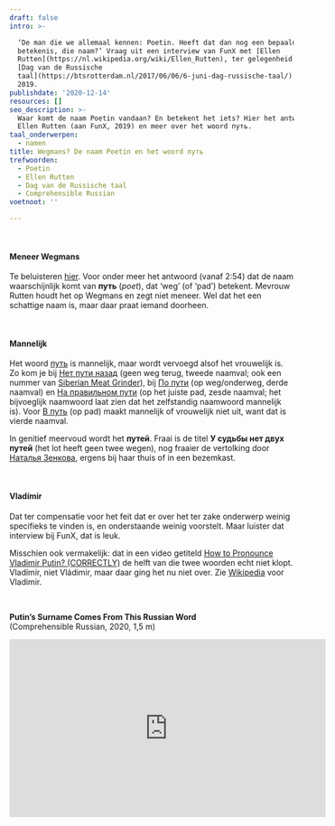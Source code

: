 ```yaml
---
draft: false
intro: >-

  ‘De man die we allemaal kennen: Poetin. Heeft dat dan nog een bepaalde
  betekenis, die naam?’ Vraag uit een interview van FunX met [Ellen
  Rutten](https://nl.wikipedia.org/wiki/Ellen_Rutten), ter gelegenheid van de
  [Dag van de Russische
  taal](https://btsrotterdam.nl/2017/06/06/6-juni-dag-russische-taal/) (6 juni)
  2019.
publishdate: '2020-12-14'
resources: []
seo_description: >-
  Waar komt de naam Poetin vandaan? En betekent het iets? Hier het antwoord van
  Ellen Rutten (aan FunX, 2019) en meer over het woord путь.
taal_onderwerpen:
  - namen
title: Wegmans? De naam Poetin en het woord путь
trefwoorden:
  - Poetin
  - Ellen Rutten
  - Dag van de Russische taal
  - Comprehensible Russian
voetnoot: ''

---
```



 <br/>

#### Meneer Wegmans

Te beluisteren [hier](https://www.funx.nl/fragmenten/start-met-fernando/7f69b18d-c4be-4569-a4b2-4c4fd437ae3d/2019-06-06-hoe-zeg-je-funx-in-het-russisch). Voor onder meer het antwoord (vanaf 2:54) dat de naam waarschijnlijk komt van **путь** (*poet*), dat ‘weg’ (of ‘pad’) betekent. Mevrouw Rutten houdt het op Wegmans en zegt niet meneer. Wel dat het een schattige naam is, maar daar praat iemand doorheen.

<br/>

#### Mannelijk

Het woord [путь](https://ru.wiktionary.org/wiki/%D0%BF%D1%83%D1%82%D1%8C) is mannelijk, maar wordt vervoegd alsof het vrouwelijk is. Zo kom je bij [Нет пути назад](https://rusland1.nl/muziek/20201031-ras-orchestra-njet-puti-nazad/) (geen weg terug, tweede naamval; ook een nummer van [Siberian Meat Grinder](https://www.youtube.com/watch?v=jXv4MQAuq20)), bij [По пути](https://youtu.be/Fmrhjj-fMSw) (op weg/onderweg, derde naamval) en [На правильном пути](https://youtu.be/_aADv0gzfYs) (op het juiste pad, zesde naamval; het bijvoeglijk naamwoord laat zien dat het zelfstandig naamwoord mannelijk is). Voor [В путь](https://youtu.be/qyq7ZZQe8kU) (op pad) maakt mannelijk of vrouwelijk niet uit, want dat is vierde naamval.

In genitief meervoud wordt het **путей**. Fraai is de titel **У судьбы нет двух путей** (het lot heeft geen twee wegen), nog fraaier de vertolking door [Наталья Зенкова](https://youtu.be/G192t3jy3eA), ergens bij haar thuis of in een bezemkast.

<br/>


#### Vladímir

Dat ter compensatie voor het feit dat er over het ter zake onderwerp weinig specifieks te vinden is, en onderstaande weinig voorstelt. Maar luister dat interview bij FunX, dat is leuk.

Misschien ook vermakelijk: dat in een video getiteld [How to Pronounce Vladimir Putin? (CORRECTLY)](https://youtu.be/X8Ujg8kjkBM) de helft van die twee woorden echt niet klopt. Vladímir, niet Vládimir, maar daar ging het nu niet over. Zie [Wikipedia](https://en.wikipedia.org/wiki/Vladimir_(name)) voor Vladimir.




<br/>

**Putin’s Surname Comes From This Russian Word**<br/>(Comprehensible Russian, 2020, 1,5 m)

<iframe width="560" height="315" src="https://www.youtube.com/embed/gUMn56b5kgE" frameborder="0" allow="accelerometer; autoplay; clipboard-write; encrypted-media; gyroscope; picture-in-picture" allowfullscreen></iframe>

 

